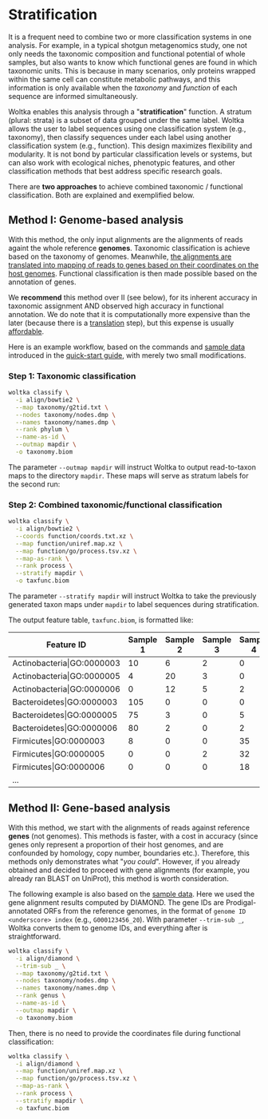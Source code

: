 # Stratification

It is a frequent need to combine two or more classification systems in one analysis. For example, in a typical shotgun metagenomics study, one not only needs the taxonomic composition and functional potential of whole samples, but also wants to know which functional genes are found in which taxonomic units. This is because in many scenarios, only proteins wrapped within the same cell can constitute metabolic pathways, and this information is only available when the _taxonomy_ and _function_ of each sequence are informed simultaneously.

Woltka enables this analysis through a "**stratification**" function. A stratum (plural: strata) is a subset of data grouped under the same label. Woltka allows the user to label sequences using one classification system (e.g., taxonomy), then classify sequences under each label using another classification system (e.g., function). This design maximizes flexibility and modularity. It is not bond by particular classification levels or systems, but can also work with ecological niches, phenotypic features, and other classification methods that best address specific research goals.

There are **two approaches** to achieve combined taxonomic / functional classification. Both are explained and exemplified below.


## Method I: Genome-based analysis

With this method, the only input alignments are the alignments of reads againt the whole reference **genomes**. Taxonomic classification is achieve based on the taxonomy of genomes. Meanwhile, [the alignments are translated into mapping of reads to genes based on their coordinates on the host genomes](ordinal.md). Functional classification is then made possible based on the annotation of genes.

We **recommend** this method over II (see below), for its inherent accuracy in taxonomic assignment AND observed high accuracy in functional annotation. We do note that it is computationally more expensive than the later (because there is a [translation](ordinal.md) step), but this expense is usually [affordable](perform.md).

Here is an example workflow, based on the commands and [sample data](../woltka/tests/data) introduced in the [quick-start guide](../README.md#example-usage), with merely two small modifications.

### Step 1: Taxonomic classification

```bash
woltka classify \
  -i align/bowtie2 \
  --map taxonomy/g2tid.txt \
  --nodes taxonomy/nodes.dmp \
  --names taxonomy/names.dmp \
  --rank phylum \
  --name-as-id \
  --outmap mapdir \
  -o taxonomy.biom
```

The parameter `--outmap mapdir` will instruct Woltka to output read-to-taxon maps to the directory `mapdir`. These maps will serve as stratum labels for the second run:

### Step 2: Combined taxonomic/functional classification

```bash
woltka classify \
  -i align/bowtie2 \
  --coords function/coords.txt.xz \
  --map function/uniref.map.xz \
  --map function/go/process.tsv.xz \
  --map-as-rank \
  --rank process \
  --stratify mapdir \
  -o taxfunc.biom
```

The parameter `--stratify mapdir` will instruct Woltka to take the previously generated taxon maps under `mapdir` to label sequences during stratification.

The output feature table, `taxfunc.biom`, is formatted like:

Feature ID | Sample 1 | Sample 2 | Sample 3 | Sample 4 |
--- | --- | --- | --- | --- |
Actinobacteria\|GO:0000003 | 10 | 6 | 2 | 0
Actinobacteria\|GO:0000005 | 4 | 20 | 3 | 0
Actinobacteria\|GO:0000006 | 0 | 12 | 5 | 2
Bacteroidetes\|GO:0000003 | 105 | 0 | 0 | 0
Bacteroidetes\|GO:0000005 | 75 | 3 | 0 | 5
Bacteroidetes\|GO:0000006 | 80 | 2 | 0 | 2
Firmicutes\|GO:0000003 | 8 | 0 | 0 | 35
Firmicutes\|GO:0000005 | 0 | 0 | 2 | 32
Firmicutes\|GO:0000006 | 0 | 0 | 0 | 18
... |


## Method II: Gene-based analysis

With this method, we start with the alignments of reads against reference **genes** (not genomes). This methods is faster, with a cost in accuracy (since genes only represent a proportion of their host genomes, and are confounded by homology, copy number, boundaries etc.). Therefore, this methods only demonstrates what "_you could_". However, if you already obtained and decided to proceed with gene alignments (for example, you already ran BLAST on UniProt), this method is worth consideration.

The following example is also based on the [sample data](../woltka/tests/data). Here we used the gene alignment results computed by DIAMOND. The gene IDs are Prodigal-annotated ORFs from the reference genomes, in the format of `genome ID <underscore> index` (e.g., `G000123456_20`). With parameter `--trim-sub _`, Woltka converts them to genome IDs, and everything after is straightforward.

```bash
woltka classify \
  -i align/diamond \
  --trim-sub _ \
  --map taxonomy/g2tid.txt \
  --nodes taxonomy/nodes.dmp \
  --names taxonomy/names.dmp \
  --rank genus \
  --name-as-id \
  --outmap mapdir \
  -o taxonomy.biom
```

Then, there is no need to provide the coordinates file during functional classification:

```bash
woltka classify \
  -i align/diamond \
  --map function/uniref.map.xz \
  --map function/go/process.tsv.xz \
  --map-as-rank \
  --rank process \
  --stratify mapdir \
  -o taxfunc.biom
```
